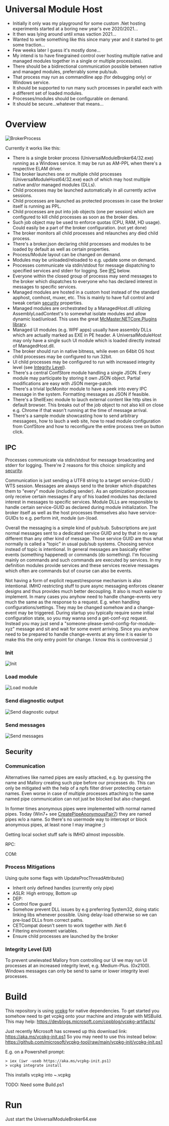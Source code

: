 # Universal Module Host

* Initially it only was my playground for some custom .Net hosting experiments started at a boring new year's eve 2020/2021...
* It then was lying around until xmas vaction 2021...
* Wanted to write something like this since many year and it started to get some traction...
* Few weeks later I guess it's mostly done...
* My intend is to have finegrained control over hosting multiple native and managed modules together in a single or multiple process(es).
* There should be a bidirectional communication possible between native and managed modules, preferrably some pub/sub.
* That process may run as commandline app (for debugging only) or Windows service.
* It should be supported to run many such processes in parallel each with a different set of loaded modules. 
* Processes/modules should be configurable on demand.
* It should be secure...whatever that means...

# Overview

![BrokerProcess](./img/BrokerProcess.drawio.png)

Currently it works like this:
* There is a single broker process (UniversalModuleBroker64/32.exe) running as a Windows service. It may be run as AM-PPL when there's a respective ELAM driver.
* The broker launches one or multiple child processes (UniversalModuleHost64/32.exe) each of which may host multiple native and/or managed modules (DLLs).
* Child processes may be launched automatically in all currently active sessions.
* Child processes are launched as protected processes in case the broker itself is running as PPL.
* Child processes are put into job objects (one per session) which are configured to kill child processes as soon as the broker dies.
* Such job object may be used to enforce quotas (CPU, RAM, HD usage). Could easily be a part of the broker configuration. (not yet done)
* The broker monitors all child processes and relaunches any died child process.
* There's a broker.json declaring child processes and modules to be loaded by default as well as certain properties.
* Process/Module layout can be changed on demand.
* Modules may be unloaded/reloaded to e.g. update some on demand.
* Processes communicate via stdin/stdout for message dispatching to specified services and stderr for logging. See [IPC](#ipc) below.
* Everyone within the closed group of processs may send messages to the broker which dispatches to everyone who has declared interest in messages to specific services.
* Managed modules are hosted in a custom host instead of the standard apphost, comhost, muxer, etc. This is mainly to have full control and tweak certain [security](#security) properties.
* Managed modules are orchestrated by a ManagedHost.dll utilizing AssemblyLoadContext's to somewhat isolate modules and allow dynamic load/unload. This uses the great [McMaster.NETCore.Plugins library](https://github.com/natemcmaster/DotNetCorePlugins).
* Managed UI modules (e.g. WPF apps) usually have assembly DLLs which are actually marked as EXE in PE header. A UniversalModuleHost may only have a single such UI module which is loaded directly instead of ManagedHost.dll.
* The broker should run in native bitness, while even on 64bit OS host child processes may be configured to run 32bit.
* UI child processes may be configured to run with increased integrity level (see [Integrity Level](#integrity-level-ui)).
* There's a central ConfStore module handling a single JSON. Every module may participate by storing it own JSON object. Partial modifications are easy with JSON merge-patch.
* There's a trivial IpcMonitor module to have a peek into every IPC message in the system. Formatting messages as JSON if feasible.
* There's a ShellExec module to lauch external content like http sites in default browser. This breaks out of the job object to not also kill on close e.g. Chrome if that wasn't running at the time of message arrival.
* There's a sample module showcasting how to send arbitrary messagees, how to lauch a web site, how to read module configuration from ConfStore and how to reconfigure the entire process tree on button click.

## IPC
Processes communicate via stdin/stdout for message broadcasting and stderr for logging.
There're 2 reasons for this choice: simplicity and [security](#communication).

Communication is just sending a UTF8 string to a target service-GUID / WTS session.
Messages are always send to the broker which dispatches them to "every" module (including sender).
As an optimization processes only receive certain messages if any of his loaded modules has declared interest in messages to specific services.
Module DLLs are responsible to handle certain service-GUID as declared during module initialization.
The broker itself as well as the host processes themselves also have service-GUIDs to e.g. perform init, module (un-)load.

Overall the messaging is a simple kind of pub/sub. 
Subscriptions are just normal messages sent to a dedicated service GUID and by that in no way different than any other kind of message. Those service GUID are thus what normally is called a "topic" in usual pub/sub systems. Choosing service instead of topic is intentional. 
In general messages are basically either events (something happened) or commands (do something).
I'm focusing mainly on commands and such commands are executed by services.
In my definition modules provide services and these services receive messages which often are commands but of course can also be events.

Not having a form of explicit request/response mechanism is also intentional.
IMHO restricting stuff to pure async messaging enforces cleaner designs and thus provides much better decoupling. It also is much easier to implement. In many cases you anyhow need to handle change-events very much the same as the response to a request. E.g. when handling configurations/settings. They may be changed somehow and a change-event may be triggered. During startup you typically require some initial configuration state, so you may wanna send a get-conf-xyz request. Instead you may just send a "someone-please-send-config-for-module-xyz" message and sit and wait for some event arriving. Since you anyhow need to be prepared to handle change-events at any time it is easier to make this the only entry point for change.
I know this is controversial ;)

### Init
![Init](./img/ipc-page1.svg)

### Load module
![Load module](./img/ipc-page2.svg)

### Send diagnostic output
![Send diagnostic output](./img/ipc-page3.svg)

### Send messages
![Send messages](./img/ipc-page4.svg)


## Security

### Communication

Alternatives like named pipes are easily attacked, e.g. by guessing the name and Mallory creating such pipe before our processes do. This can only be mitigated with the help of a npfs filter driver protecting certain names. Even worse in case of multiple processes attaching to the same named pipe communication can not just be blocked but also changed.

In former times anonymous pipes were implemented with normal named pipes. Today (Win7+ see [CreatePipeAnonymousPair7](https://stackoverflow.com/questions/60645/overlapped-i-o-on-anonymous-pipe)) they are named pipes w/o a name. So there's no usermode way to intercept or block anonymous pipes, at least none I may imagine ;)

Getting local socket stuff safe is IMHO almost impossible.

RPC:

COM:



### Process Mitigations
Using quite some flags with UpdateProcThreadAttribute()
* Inherit only defined handles (currently only pipe)
* ASLR: High entropy, Bottom up
* DEP:
* Control flow guard
* Somehow prevent DLL issues by e.g preferring System32, doing static linking libs whenever possible. Using delay-load otherwise so we can pre-load DLLs from correct paths.
* CETCompat doesn't seem to work together with .Net 6
* Filtering environment variables.
* Ensure child processes are launched by the broker

### Integrity Level (UI)
To prevent unelevated Mallory from controlling our UI we may run UI processes at an increased integrity level, e.g. Medium-Plus. (0x2100).
Windows messages can only be send to same or lower integrity level processes.

# Build

This repository is using [vcpkg](https://github.com/microsoft/vcpkg) for native dependencies.
To get started you somehow need to get vcpkg onto your machine and integrate with MSBuild.
This may help: https://devblogs.microsoft.com/cppblog/vcpkg-artifacts/

Just recently Microsoft has screwed up this download link: https://aka.ms/vcpkg-init.ps1
So you may need to use this instead below:
https://github.com/microsoft/vcpkg-tool/raw/main/vcpkg-init/vcpkg-init.ps1

 E.g. on a Powershell prompt:
```
> iex (iwr -useb https://aka.ms/vcpkg-init.ps1)
> vcpkg integrate install
```
This installs vcpkg into ~\.vcpkg

TODO: Need some Build.ps1

# Run

Just start the UniversalModuleBroker64.exe
